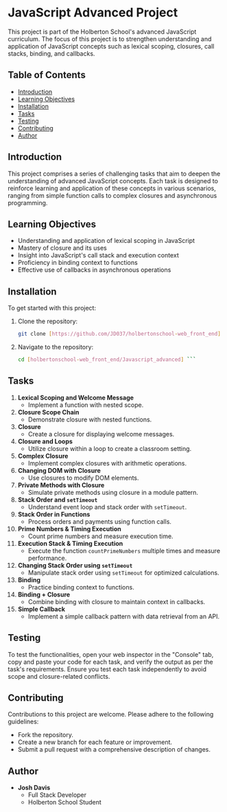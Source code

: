 # JavaScript Advanced Project

This project is part of the Holberton School's advanced JavaScript curriculum. The focus of this project is to strengthen understanding and application of JavaScript concepts such as lexical scoping, closures, call stacks, binding, and callbacks.

## Table of Contents

- [Introduction](#introduction)
- [Learning Objectives](#learning-objectives)
- [Installation](#installation)
- [Tasks](#tasks)
- [Testing](#testing)
- [Contributing](#contributing)
- [Author](#author)

## Introduction

This project comprises a series of challenging tasks that aim to deepen the understanding of advanced JavaScript concepts. Each task is designed to reinforce learning and application of these concepts in various scenarios, ranging from simple function calls to complex closures and asynchronous programming.

## Learning Objectives

- Understanding and application of lexical scoping in JavaScript
- Mastery of closure and its uses
- Insight into JavaScript's call stack and execution context
- Proficiency in binding context to functions
- Effective use of callbacks in asynchronous operations

## Installation

To get started with this project:

1. Clone the repository:

   ```bash
   git clone [https://github.com/JD037/holbertonschool-web_front_end] ```

2. Navigate to the repository:

    ```bash
   cd [holbertonschool-web_front_end/Javascript_advanced] ```

## Tasks

1. **Lexical Scoping and Welcome Message**
   - Implement a function with nested scope.
2. **Closure Scope Chain**
   - Demonstrate closure with nested functions.
3. **Closure**
   - Create a closure for displaying welcome messages.
4. **Closure and Loops**
   - Utilize closure within a loop to create a classroom setting.
5. **Complex Closure**
   - Implement complex closures with arithmetic operations.
6. **Changing DOM with Closure**
   - Use closures to modify DOM elements.
7. **Private Methods with Closure**
   - Simulate private methods using closure in a module pattern.
8. **Stack Order and `setTimeout`**
   - Understand event loop and stack order with `setTimeout`.
9. **Stack Order in Functions**
   - Process orders and payments using function calls.
10. **Prime Numbers & Timing Execution**
    - Count prime numbers and measure execution time.
11. **Execution Stack & Timing Execution**
    - Execute the function `countPrimeNumbers` multiple times and measure performance.
12. **Changing Stack Order using `setTimeout`**
    - Manipulate stack order using `setTimeout` for optimized calculations.
13. **Binding**
    - Practice binding context to functions.
14. **Binding + Closure**
    - Combine binding with closure to maintain context in callbacks.
15. **Simple Callback**
    - Implement a simple callback pattern with data retrieval from an API.

## Testing

To test the functionalities, open your web inspector in the "Console" tab, copy and paste your code for each task, and verify the output as per the task's requirements. Ensure you test each task independently to avoid scope and closure-related conflicts.

## Contributing

Contributions to this project are welcome. Please adhere to the following guidelines:

- Fork the repository.
- Create a new branch for each feature or improvement.
- Submit a pull request with a comprehensive description of changes.

## Author

- **Josh Davis**
  - Full Stack Developer
  - Holberton School Student
